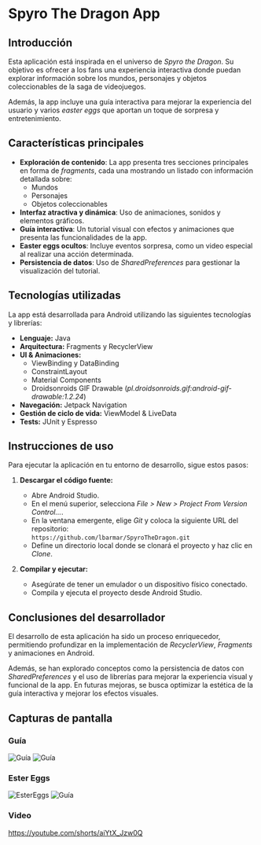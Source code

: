 # Spyro The Dragon App

## Introducción
Esta aplicación está inspirada en el universo de *Spyro the Dragon*. Su objetivo es ofrecer a los fans una experiencia interactiva donde puedan explorar información sobre los mundos, personajes y objetos coleccionables de la saga de videojuegos.

Además, la app incluye una guía interactiva para mejorar la experiencia del usuario y varios *easter eggs* que aportan un toque de sorpresa y entretenimiento.

## Características principales
- **Exploración de contenido**: La app presenta tres secciones principales en forma de *fragments*, cada una mostrando un listado con información detallada sobre:
  - Mundos
  - Personajes
  - Objetos coleccionables
- **Interfaz atractiva y dinámica**: Uso de animaciones, sonidos y elementos gráficos.
- **Guía interactiva**: Un tutorial visual con efectos y animaciones que presenta las funcionalidades de la app.
- **Easter eggs ocultos**: Incluye eventos sorpresa, como un video especial al realizar una acción determinada.
- **Persistencia de datos**: Uso de *SharedPreferences* para gestionar la visualización del tutorial.

## Tecnologías utilizadas
La app está desarrollada para Android utilizando las siguientes tecnologías y librerías:

- **Lenguaje:** Java
- **Arquitectura:** Fragments y RecyclerView
- **UI & Animaciones:**
  - ViewBinding y DataBinding
  - ConstraintLayout
  - Material Components
  - Droidsonroids GIF Drawable (*pl.droidsonroids.gif:android-gif-drawable:1.2.24*)
- **Navegación:** Jetpack Navigation
- **Gestión de ciclo de vida:** ViewModel & LiveData
- **Tests:** JUnit y Espresso

## Instrucciones de uso
Para ejecutar la aplicación en tu entorno de desarrollo, sigue estos pasos:

1. **Descargar el código fuente:**
   - Abre Android Studio.
   - En el menú superior, selecciona *File > New > Project From Version Control...*.
   - En la ventana emergente, elige *Git* y coloca la siguiente URL del repositorio:  
     `https://github.com/lbarmar/SpyroTheDragon.git`
   - Define un directorio local donde se clonará el proyecto y haz clic en *Clone*.

2. **Compilar y ejecutar:**
   - Asegúrate de tener un emulador o un dispositivo físico conectado.
   - Compila y ejecuta el proyecto desde Android Studio.

## Conclusiones del desarrollador
El desarrollo de esta aplicación ha sido un proceso enriquecedor, permitiendo profundizar en la implementación de *RecyclerView*, *Fragments* y animaciones en Android.

Además, se han explorado conceptos como la persistencia de datos con *SharedPreferences* y el uso de librerías para mejorar la experiencia visual y funcional de la app. En futuras mejoras, se busca optimizar la estética de la guía interactiva y mejorar los efectos visuales.

## Capturas de pantalla

### Guía
![Guía](screenshots/guia1.png)
![Guía](screenshots/guia6.png)

### Ester Eggs
![EsterEggs](screenshots/easter1.png)
![Guía](screenshots/easter2.png)

### Video
https://youtube.com/shorts/aiYtX_Jzw0Q

